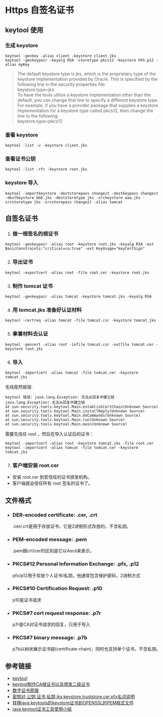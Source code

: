 # Https 自签名证书

## keytool 使用

### 生成 keystore

```
keytool -genkey -alias client -keystore client.jks
keytool -genkeypair -keyalg RSA -storetype pkcs12 -keystore hhh.p12 -alias myKey
```

> The default keystore type is jks, which is the proprietary type of the keystore implementation provided by Oracle. This is specified by the following line in the security properties file:<br>
> keystore.type=jks<br>
> To have the tools utilize a keystore implementation other than the default, you can change that line to specify a different keystore type. For example, if you have a provider package that supplies a keystore implementation for a keystore type called pkcs12, then change the line to the following:<br>
> keystore.type=pkcs12

### 查看 keystore

```
keytool -list -v -keystore client.jks
```

### 查看证书公钥

```
keytool -list -rfc -keystore root.jks
```

### keystore 导入

```
keytool -importkeystore -deststorepass changeit -destkeypass changeit -destkeystore bbb.jks -deststoretype jks -srckeystore aaa.jks -srcstoretype jks -srcstorepass changeit -alias tomcat
```

## 自签名证书

1. ### 做一根签名的根证书

  ```
  keytool -genkeypair -alias root -keystore root.jks -keyalg RSA -ext BasicConstraints:"critical=ca:true" -ext KeyUsage="keyCertSign"
  ```

2. ### 导出证书

  ```
  keytool -exportcert -alias root -file root.cer -keystore root.jks
  ```

3. ### 制作 tomcat 证书

  ```
  keytool -genkeypair -alias tomcat -keystore tomcat.jks -keyalg RSA
  ```

4. ### 用 tomcat.jks 准备好认证材料

  ```
  keytool -certreq -alias tomcat -file tomcat.csr -keystore tomcat.jks
  ```

5. ### 拿着材料去认证

  ```
  keytool -gencert -alias root -infile tomcat.csr -outfile tomcat.cer -keystore root.jks
  ```

6. ### 导入

  ```
  keytool -importcert -alias tomcat -file tomcat.cer -keystore tomcat.jks
  ```

  毛线竟然报错:

  ```
  keytool 错误: java.lang.Exception: 无法从回复中建立链
  java.lang.Exception: 无法从回复中建立链
  at sun.security.tools.keytool.Main.establishCertChain(Unknown Source)
  at sun.security.tools.keytool.Main.installReply(Unknown Source)
  at sun.security.tools.keytool.Main.doCommands(Unknown Source)
  at sun.security.tools.keytool.Main.run(Unknown Source)
  at sun.security.tools.keytool.Main.main(Unknown Source)
  ```

  需要先信任 root ，然后在导入认证后的证书：

  ```
  keytool -importcert -alias root -keystore tomcat.jks -file root.cer
  keytool -importcert -alias tomcat -file tomcat.cer -keystore tomcat.jks
  ```

7. ### 客户端安装 root.cer

  - 安装 root.cer 到受信任的证书颁发机构。
  - 客户端就会信任所有 root 签名的证书了。

## 文件格式

- ### DER-encoded certificate: .cer, .crt

  .cer/.crt是用于存放证书，它是2进制形式存放的，不含私钥。

- ### PEM-encoded message: .pem

  .pem跟crt/cer的区别是它以Ascii来表示。

- ### PKCS#12 Personal Information Exchange: .pfx, .p12

  pfx/p12用于存放个人证书/私钥，他通常包含保护密码，2进制方式

- ### PKCS#10 Certification Request: .p10

  p10是证书请求

- ### PKCS#7 cert request response: .p7r

  p7r是CA对证书请求的回复，只用于导入

- ### PKCS#7 binary message: .p7b

  p7b以树状展示证书链(certificate chain)，同时也支持单个证书，不含私钥。

## 参考链接

- [keytool](http://docs.oracle.com/javase/8/docs/technotes/tools/windows/keytool.html)
- [keytool制作CA根证书以及颁发二级证书](http://blog.csdn.net/fengwind1/article/details/52191520)
- [数字证书原理](http://www.cnblogs.com/JeffreySun/archive/2010/06/24/1627247.html)
- [密钥对,公钥,证书,私钥,jks,keystore,truststore,cer,pfx名词说明](http://blog.csdn.net/zbuger/article/details/51693101)
- [转换java keytools的keystore证书到OPENSSL的PEM格式文件](http://www.cnblogs.com/interdrp/p/4880891.html)
- [java keytool证书工具使用小结](http://www.cnblogs.com/whatlonelytear/p/5913538.html)
